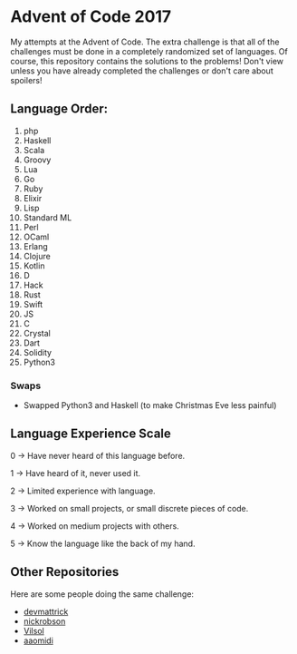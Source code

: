 # Advent of Code 2017

My attempts at the Advent of Code. The extra challenge is that all of the challenges must be done in a completely randomized set of languages. Of course, this repository contains the solutions to the problems! Don't view unless you have already completed the challenges or don't care about spoilers!

## Language Order:

1. php
2. Haskell
3. Scala
4. Groovy
5. Lua
6. Go
7. Ruby
8. Elixir
9. Lisp
10. Standard ML
11. Perl
12. OCaml
13. Erlang
14. Clojure
15. Kotlin
16. D
17. Hack
18. Rust
19. Swift
20. JS
21. C
22. Crystal
23. Dart
24. Solidity
25. Python3

### Swaps
- Swapped Python3 and Haskell (to make Christmas Eve less painful)

## Language Experience Scale

0 -> Have never heard of this language before.

1 -> Have heard of it, never used it.

2 -> Limited experience with language.

3 -> Worked on small projects, or small discrete pieces of code.

4 -> Worked on medium projects with others.

5 -> Know the language like the back of my hand.

## Other Repositories
Here are some people doing the same challenge:

* [devmattrick](https://github.com/devmattrick/AdventOfCode2017)
* [nickrobson](https://github.com/nickrobson/adventofcode-2017)
* [Vilsol](https://github.com/Vilsol/AdventOfCode2017)
* [aaomidi](https://github.com/aaomidi/Advent-of-Code-2017)
